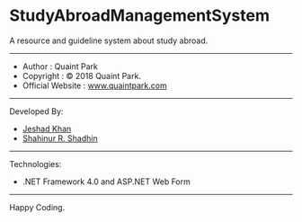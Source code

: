 # StudyAbroadManagementSystem
A resource and guideline system about study abroad.

<hr/>

 * Author               : Quaint Park
 * Copyright            : © 2018 Quaint Park.
 * Official Website     : www.quaintpark.com
 ------------------------------------------------------------------------------
 Developed By:
 * [Jeshad Khan](<https://github.com/JeshadKhan>)
 * [Shahinur R. Shadhin](<https://github.com/shadhin-int>)
 ------------------------------------------------------------------------------
 
Technologies:
 - .NET Framework 4.0 and ASP.NET Web Form

<hr />

Happy Coding.
